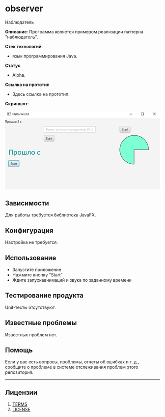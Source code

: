 # observer
Наблюдатель

**Описание**:  Программа является примером реализации паттерна "наблюдатель".



**Стек технологий**:
  - язык программирования Java.

**Статус**:
  - Alpha.

**Ссылка на прототип**
  - Здесь ссылка на прототип.


**Скриншот**: 

![](https://github.com/Hoffu/observer/blob/master/1.png)


## Зависимости

Для работы требуется библиотека JavaFX.

## Конфигурация

Настройка не требуется.

## Использование

- Запустите приложение
- Нажмите кнопку "Start"
- Ждите запускаанимаций и звука по заданному времени

## Тестирование продукта

Unit-тесты отсутствуют.

## Известные проблемы

Известных проблем нет.

## Помощь

Если у вас есть вопросы, проблемы, отчеты об ошибках и т. д., сообщите о проблеме в системе отслеживания проблем этого репозитория.

----

## Лицензии
1. [TERMS](TERMS.md)
2. [LICENSE](LICENSE)
